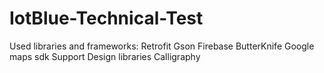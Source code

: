 # IotBlue-Technical-Test

Used libraries and frameworks:
Retrofit
Gson
Firebase
ButterKnife
Google maps sdk
Support Design libraries 
Calligraphy

